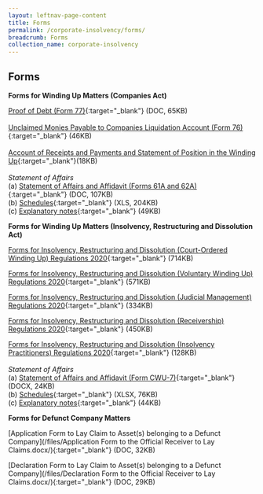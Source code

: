 ```yaml
---
layout: leftnav-page-content
title: Forms
permalink: /corporate-insolvency/forms/
breadcrumb: Forms
collection_name: corporate-insolvency
---
```


Forms
---

**Forms for Winding Up Matters (Companies Act)**

[Proof of Debt (Form 77)](/files/linkclick1664.doc/){:target="_blank"} (DOC, 65KB)<br>
<br>
[Unclaimed Monies Payable to Companies Liquidation Account (Form 76)](/files/UnclaimedMoniespayabletoCompaniesLiquidationAccountForm76.pdf/){:target="_blank"} (46KB)<br>
<br>
[Account of Receipts and Payments and Statement of Position in the Winding Up](/files/Acountofreceipts&payments.pdf/){:target="_blank"}(18KB)<br>
<br>
*Statement of Affairs*<br>
(a) [Statement of Affairs and Affidavit (Forms 61A and 62A)](/files/linkclickfbe0.doc/){:target="_blank"} (DOC, 107KB)<br>
(b) [Schedules](/files/Schedule_A_L.xls/){:target="_blank"} (XLS, 204KB)<br>
(c) [Explanatory notes](/files/linkclick99f4.pdf/){:target="_blank"} (49KB)<br>

**Forms for Winding Up Matters (Insolvency, Restructuring and Dissolution Act)**

[Forms for Insolvency, Restructuring and Dissolution (Court-Ordered Winding Up) Regulations 2020](/files/Forms%20-%20IRD%20(Court-Ordered%20Winding%20Up)%20Reg%202020.pdf/){:target="_blank"} (714KB)<br>

[Forms for Insolvency, Restructuring and Dissolution (Voluntary Winding Up) Regulations 2020](/files/Forms%20-%20IRD%20(Voluntary%20Winding%20Up)%20Reg%202020.pdf/){:target="_blank"} (571KB)<br>

[Forms for Insolvency, Restructuring and Dissolution (Judicial Management) Regulations 2020](/files/Forms%20-%20IRD%20(Judicial%20Management)%20Reg%202020.pdf/){:target="_blank"} (334KB)<br>

[Forms for Insolvency, Restructuring and Dissolution (Receivership) Regulations 2020](/files/Forms%20-%20IRD%20(Receivership)%20Regs%202020.pdf/){:target="_blank"} (450KB)<br>

[Forms for Insolvency, Restructuring and Dissolution (Insolvency Practitioners) Regulations 2020](/files/Forms%20-%20IRD%20(IP)%20Regs%202020.pdf/){:target="_blank"} (128KB)<br>
<br>
*Statement of Affairs*<br>
(a) [Statement of Affairs and Affidavit (Form CWU-7)](/files/CWU-7%20Statement%20of%20Affairs%20summary_affidavit.docx/){:target="_blank"} (DOCX, 24KB)<br>
(b) [Schedules](/files/CWU-7%20SA%20schedules.xlsx/){:target="_blank"} (XLSX, 76KB)<br>
(c) [Explanatory notes](/files/CWU-7%20SA%20explanatory%20notes.pdf/){:target="_blank"} (44KB)<br>


**Forms for Defunct Company Matters**

[Application Form to Lay Claim to Asset(s) belonging to a Defunct Company](/files/Application Form to the Official Receiver to Lay Claims.docx/){:target="_blank"} (DOC, 32KB) <br>

[Declaration Form to Lay Claim to Asset(s) belonging to a Defunct Company](/files/Declaration Form to the Official Receiver to Lay Claims.docx/){:target="_blank"} (DOC, 29KB)<br>
